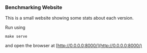 ### Benchmarking Website
This is a small website showing some stats about each version.

Run using
```
make serve
```
and open the browser at [http://0.0.0.0:8000/](http://0.0.0.0:8000/)

